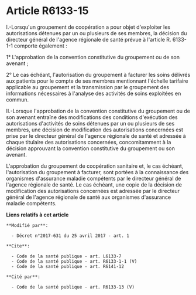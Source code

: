 # Article R6133-15

I.-Lorsqu'un groupement de coopération a pour objet d'exploiter les autorisations détenues par un ou plusieurs de ses
membres, la décision du directeur général de l'agence régionale de santé prévue à l'article R. 6133-1-1 comporte également : 

1° L'approbation de la convention constitutive du groupement ou de son avenant ; 

2° Le cas échéant, l'autorisation du groupement à facturer les soins délivrés aux patients pour le compte de ses membres
mentionnant l'échelle tarifaire applicable au groupement et la transmission par le groupement des informations nécessaires à
l'analyse des activités de soins exploitées en commun. 

II.-Lorsque l'approbation de la convention constitutive du groupement ou de son avenant entraîne des modifications des
conditions d'exécution des autorisations d'activités de soins détenues par un ou plusieurs de ses membres, une décision de
modification des autorisations concernées est prise par le directeur général de l'agence régionale de santé et adressée à
chaque titulaire des autorisations concernées, concomitamment à la décision approuvant la convention constitutive du
groupement ou son avenant. 

L'approbation du groupement de coopération sanitaire et, le cas échéant, l'autorisation du groupement à facturer, sont
portées à la connaissance des organismes d'assurance maladie compétents par le directeur général de l'agence régionale de
santé. Le cas échéant, une copie de la décision de modification des autorisations concernées est adressée par le directeur
général de l'agence régionale de santé aux organismes d'assurance maladie compétents.

**Liens relatifs à cet article**

	**Modifié par**:

	  - Décret n°2017-631 du 25 avril 2017 - art. 1

	**Cite**:

	  - Code de la santé publique - art. L6133-7
	  - Code de la santé publique - art. R6133-1-1 (V)
	  - Code de la santé publique - art. R6141-12

	**Cité par**:

	  - Code de la santé publique - art. R6133-13 (V)
